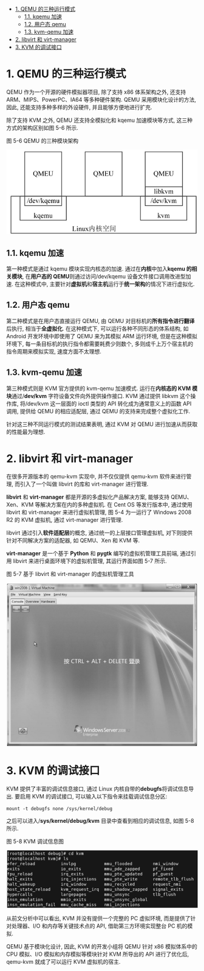 
<!-- @import "[TOC]" {cmd="toc" depthFrom=1 depthTo=6 orderedList=false} -->

<!-- code_chunk_output -->

- [1. QEMU 的三种运行模式](#1-qemu-的三种运行模式)
  - [1.1. kqemu 加速](#11-kqemu-加速)
  - [1.2. 用户态 qemu](#12-用户态-qemu)
  - [1.3. kvm-qemu 加速](#13-kvm-qemu-加速)
- [2. libvirt 和 virt-manager](#2-libvirt-和-virt-manager)
- [3. KVM 的调试接口](#3-kvm-的调试接口)

<!-- /code_chunk_output -->

# 1. QEMU 的三种运行模式

QEMU 作为一个开源的硬件模拟器项目, 除了支持 x86 体系架构之外, 还支持 ARM、MIPS、PowerPC、IA64 等多种硬件架构. QEMU 采用模块化设计的方法, 因此, 还能支持多种多样的外设硬件, 并且能够方便地进行扩充.

除了支持 KVM 之外, QEMU 还支持全模拟化和 kqemu 加速模块等方式, 这三种方式的架构区别如图 5\-6 所示.

图 5-6 QEMU 的三种模块架构

![2019-07-05-22-33-03.png](./images/2019-07-05-22-33-03.png)

## 1.1. kqemu 加速

第一种模式是通过 kqemu 模块实现内核态的加速. 通过在**内核**中加入**kqemu 的相关模块**, 在**用户态的 QEMU**则通过访问/dev/kqemu 设备文件接口调用改进型加速. 在这种模式中, 主要针对**虚拟机**和**宿主机**运行于**统一架构**的情况下进行虚拟化.

## 1.2. 用户态 qemu

第二种模式是在用户态直接运行 QEMU, 由 QEMU 对目标机的**所有指令进行翻译**后执行, 相当于**全虚拟化**. 在这种模式下, 可以运行各种不同形态的体系结构, 如 Android 开发环境中即使用了 QEMU 来为其模拟 ARM 运行环境, 但是在这种模拟环境下, 每一条目标机的执行指令都需要耗费少则数个, 多则成千上万个宿主机的指令周期来模拟实现, 速度方面不太理想.

## 1.3. kvm-qemu 加速

第三种模式则是 KVM 官方提供的 kvm\-qemu 加速模式. 运行在**内核态的 KVM 模块**通过/**dev/kvm** 字符设备文件向外提供操作接口. KVM 通过提供 libkvm 这个操作库, 将/dev/kvm 这一层面的 ioctl 类型的 API 转化成为通常意义上的函数 API 调用, 提供给 QEMU 的相应适配层, 通过 QEMU 的支持来完成整个虚拟化工作.

针对这三种不同运行模式的测试结果表明, 通过 KVM 对 QEMU 进行加速从而获取的性能最为理想.

# 2. libvirt 和 virt-manager

在很多开源版本的 qemu\-kvm 实现中, 并不仅仅提供 qemu\-kvm 软件来进行管理, 而引入了一个叫做 libvirt 的库和 virt\-manager 进行管理.

**libvirt** 和 **virt\-manager** 都是开源的多虚拟化产品解决方案, 能够支持 QEMU、Xen、KVM 等解决方案在内的多种虚拟机. 在 Cent OS 等发行版本中, 通过使用 libvirt 和 virt\-manager 来进行虚拟机管理, 图 5\-4 为一运行了 Windows 2008 R2 的 KVM 虚拟机, 通过 virt\-manager 进行管理.

libvirt 通过引入**软件适配层**的概念, 通过统一的上层接口管理虚拟机, 对下则提供针对不同解决方案的适配器, 如 QEMU、Xen 和 KVM 等.

**virt\-manager** 是一个基于 **Python** 和 **pygtk** 编写的虚拟机管理工具前端, 通过引用 libvirt 来进行桌面环境下的虚拟机管理, 其运行界面如图 5-7 所示.

图 5-7 基于 libvirt 和 virt-manager 的虚拟机管理工具

![2019-07-05-22-34-28.png](./images/2019-07-05-22-34-28.png)

# 3. KVM 的调试接口

KVM 提供了丰富的调试信息接口, 通过 Linux 内核自带的**debugfs**将调试信息导出. 要启用 KVM 的调试接口, 可以输入以下指令来挂载调试信息分区:

```
mount -t debugfs none /sys/kernel/debug
```

之后可以进入/**sys/kernel/debug/kvm** 目录中查看到相应的调试信息, 如图 5\-8 所示.

图 5-8 KVM 调试信息图

![2019-07-05-22-35-03.png](./images/2019-07-05-22-35-03.png)

从前文分析中可以看出, KVM 并没有提供一个完整的 PC 虚拟环境, 而是提供了针对处理器、I/O 和内存等关键技术点的 API, 借助第三方环境实现整台 PC 机的模拟.

QEMU 基于模块化设计, 因此, KVM 的开发小组将 QEMU 针对 x86 模拟体系中的 CPU 模拟、I/O 模拟和内存模拟等模块针对 KVM 所导出的 API 进行了优化后, qemu\-kvm 就成了可以运行 KVM 虚拟机的宿主.